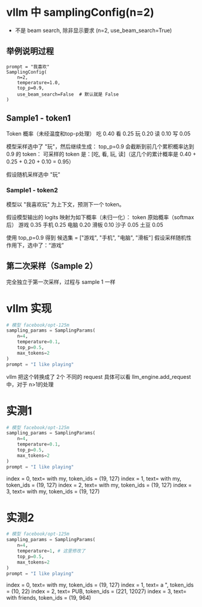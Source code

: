 # vllm 中 samplingConfig(n=2)
- 不是 beam search, 除非显示要求 (n=2, use_beam_search=True)

## 举例说明过程
```
prompt = "我喜欢"
SamplingConfig(
    n=2,
    temperature=1.0,
    top_p=0.9,
    use_beam_search=False  # 默认就是 False
)
```

## Sample1 - token1
Token   概率（未经温度和top-p处理）
吃       0.40
看       0.25
玩       0.20
读       0.10
写       0.05

模型采样选中了 "玩"，然后继续生成：
top_p=0.9 会截断到前几个累积概率达到 0.9 的 token：
可采样的 token 是：[吃, 看, 玩, 读]（这几个的累计概率是 0.40 + 0.25 + 0.20 + 0.10 = 0.95）

假设随机采样选中 "玩"

### Sample1 - token2
模型以 "我喜欢玩" 为上下文，预测下一个 token。

假设模型输出的 logits 映射为如下概率（未归一化）：
token   原始概率（softmax 后）
游戏          0.35
手机          0.25
电脑          0.20
滑板          0.10
沙子          0.05
土豆          0.05

使用 top_p=0.9 得到 候选集 = ["游戏", "手机", "电脑", "滑板"]
假设采样随机性作用下，选中了：“游戏”


## 第二次采样（Sample 2）
完全独立于第一次采样，过程与 sample 1 一样

# vllm 实现
```python
# 模型 facebook/opt-125m
sampling_params = SamplingParams(
    n=4,
    temperature=0.1,
    top_p=0.5,
    max_tokens=2
)
prompt = "I like playing"
```
vllm 把这个转换成了 2个 不同的 request
具体可以看 llm_engine.add_request 中，对于 n>1的处理


# 实测1
```python
# 模型 facebook/opt-125m
sampling_params = SamplingParams(
    n=4,
    temperature=0.1,
    top_p=0.5,
    max_tokens=2
)
prompt = "I like playing"
```

index = 0, text= with my, token_ids = (19, 127)
index = 1, text= with my, token_ids = (19, 127)
index = 2, text= with my, token_ids = (19, 127)
index = 3, text= with my, token_ids = (19, 127)

# 实测2
```python
# 模型 facebook/opt-125m
sampling_params = SamplingParams(
    n=4,
    temperature=1, # 这里修改了
    top_p=0.5,
    max_tokens=2
)
prompt = "I like playing"
```

index = 0, text= with my, token_ids = (19, 127)
index = 1, text= a ", token_ids = (10, 22)
index = 2, text= PUB, token_ids = (221, 12027)
index = 3, text= with friends, token_ids = (19, 964)

